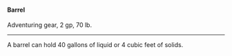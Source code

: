 #### Barrel

Adventuring gear, 2 gp, 70 lb.

---

A barrel can hold 40 gallons of liquid or 4 cubic feet of solids.
